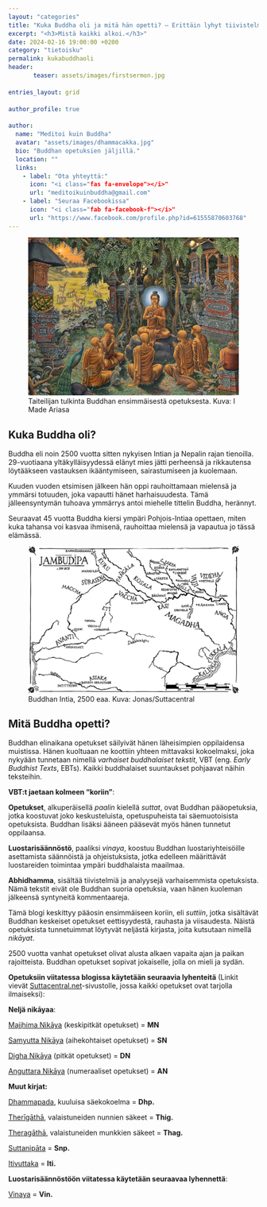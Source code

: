 ```yaml
---
layout: "categories"
title: "Kuka Buddha oli ja mitä hän opetti? – Erittäin lyhyt tiivistelmä"
excerpt: "<h3>Mistä kaikki alkoi.</h3>"
date: 2024-02-16 19:00:00 +0200
category: "tietoisku"
permalink: kukabuddhaoli
header: 
       teaser: assets/images/firstsermon.jpg

entries_layout: grid

author_profile: true

author:
  name: "Meditoi kuin Buddha"
  avatar: "assets/images/dhammacakka.jpg"
  bio: "Buddhan opetuksien jäljillä."
  location: ""
  links:
    - label: "Ota yhteyttä:"
      icon: "<i class="fas fa-envelope"></i>"
      url: "meditoikuinbuddha@gmail.com"
    - label: "Seuraa Facebookissa"
      icon: "<i class="fab fa-facebook-f"></i>"
      url: "https://www.facebook.com/profile.php?id=61555870603768"
---
```

<figure>
<img src="assets/images/firstsermon.jpg" alt="Buddhan opetusura alkaa">
<figcaption> Taiteilijan tulkinta Buddhan ensimmäisestä opetuksesta. Kuva: I Made Ariasa</figcaption>
</figure>
<h2>Kuka Buddha oli?</h2>

Buddha eli noin 2500 vuotta sitten nykyisen Intian ja Nepalin rajan tienoilla. 29-vuotiaana
yltäkylläisyydessä elänyt mies jätti perheensä ja rikkautensa löytääkseen vastauksen ikääntymiseen,
sairastumiseen ja kuolemaan.

Kuuden vuoden etsimisen jälkeen hän oppi rauhoittamaan mielensä ja ymmärsi totuuden, joka vapautti hänet harhaisuudesta. Tämä jälleensyntymän tuhoava ymmärrys antoi miehelle
tittelin Buddha, herännyt.

Seuraavat 45 vuotta Buddha kiersi ympäri Pohjois-Intiaa opettaen, miten kuka tahansa voi kasvaa
ihmisenä, rauhoittaa mielensä ja vapautua jo tässä elämässä.

<figure>
<img src="assets/images/intia.jpg" alt="Buddhan Intia">
<figcaption>Buddhan Intia, 2500 eaa. Kuva: Jonas/Suttacentral</figcaption>
</figure>

<h2>Mitä Buddha opetti?</h2>

Buddhan elinaikana opetukset säilyivät hänen läheisimpien oppilaidensa muistissa. Hänen kuoltuaan
ne koottiin yhteen mittavaksi kokoelmaksi, joka nykyään tunnetaan nimellä <i>varhaiset buddhalaiset
tekstit</i>, VBT (eng. <i>Early Buddhist Texts</i>, EBTs). Kaikki buddhalaiset suuntaukset pohjaavat näihin teksteihin.

<b>VBT:t jaetaan kolmeen “koriin”</b>:

<b>Opetukset</b>, alkuperäisellä <i>paalin</i> kielellä <i>suttat</i>, ovat Buddhan pääopetuksia, jotka koostuvat joko
keskusteluista, opetuspuheista tai säemuotoisista opetuksista. Buddhan lisäksi ääneen pääsevät myös
hänen tunnetut oppilaansa.

<b>Luostarisäännöstö</b>, paaliksi <i>vinaya</i>, koostuu Buddhan luostariyhteisöille
asettamista säännöistä ja ohjeistuksista, jotka edelleen määrittävät luostareiden toimintaa ympäri
buddhalaista maailmaa.

<b>Abhidhamma</b>, sisältää tiivistelmiä ja analyysejä varhaisemmista opetuksista. Nämä tekstit eivät ole
Buddhan suoria opetuksia, vaan hänen kuoleman jälkeensä syntyneitä kommentaareja.

Tämä blogi keskittyy pääosin ensimmäiseen koriin, eli <i>suttiin</i>, jotka sisältävät Buddhan keskeiset
opetukset eettisyydestä, rauhasta ja viisaudesta. Näistä opetuksista tunnetuimmat
löytyvät neljästä kirjasta, joita kutsutaan nimellä <i>nikāyat</i>.

2500 vuotta vanhat opetukset olivat alusta alkaen vapaita ajan ja paikan
rajoitteista. Buddhan opetukset sopivat jokaiselle, jolla on mieli ja sydän.

<b>Opetuksiin viitatessa blogissa käytetään seuraavia lyhenteitä</b> 
(Linkit vievät <a href="https://www.suttacentral.net">Suttacentral.net</a>-sivustolle,
jossa kaikki opetukset ovat tarjolla ilmaiseksi):

<b>Neljä nikāyaa</b>:

<a href="https://suttacentral.net/pitaka/sutta/middle?lang=en">Majjhima Nikāya</a> (keskipitkät opetukset) = <b>MN</b>

<a href="https://suttacentral.net/pitaka/sutta/linked?lang=en">Samyutta Nikāya</a> (aihekohtaiset opetukset) = <b>SN</b>

<a href="https://suttacentral.net/pitaka/sutta/long?lang=en">Digha Nikāya</a> (pitkät opetukset) = <b>DN</b>

<a href="https://suttacentral.net/pitaka/sutta/numbered?lang=en">Anguttara Nikāya</a> (numeraaliset opetukset) = <b>AN</b>

<b>Muut kirjat:</b>

<a href="https://suttacentral.net/dhp?view=normal&lang=en">Dhammapada</a>, kuuluisa säekokoelma = <b>Dhp.</b>

<a href="https://suttacentral.net/pitaka/sutta/minor/kn/thig?lang=en">Therīgāthā</a>, valaistuneiden nunnien säkeet = <b>Thig.</b>

<a href="https://suttacentral.net/pitaka/sutta/minor/kn/thag?lang=en">Theragāthā</a>, valaistuneiden munkkien säkeet = <b>Thag.</b>

<a href="https://suttacentral.net/pitaka/sutta/minor/kn/snp?lang=en">Suttanipāta</a> = <b>Snp.</b>

<a href="https://suttacentral.net/pitaka/sutta/minor/kn/iti?lang=en">Itivuttaka</a> = <b>Iti.</b>

<b>Luostarisäännöstöön viitatessa käytetään seuraavaa lyhennettä</b>:

<a href="https://suttacentral.net/pitaka/vinaya?lang=en">Vinaya</a> = <b>Vin.</b>
